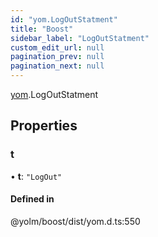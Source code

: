 ```yaml
---
id: "yom.LogOutStatment"
title: "Boost"
sidebar_label: "LogOutStatment"
custom_edit_url: null
pagination_prev: null
pagination_next: null
---
```


[yom](../namespaces/yom.md).LogOutStatment

## Properties

### t

• **t**: ``"LogOut"``

#### Defined in

@yolm/boost/dist/yom.d.ts:550
